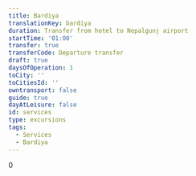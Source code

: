 ```yaml
---
title: Bardiya
translationKey: bardiya
duration: Transfer from hotel to Nepalgunj airport
startTime: '01:00'
transfer: true
transferCode: Departure transfer
draft: true
daysOfOperation: 1
toCity: ''
toCitiesId: ''
owntransport: false
guide: true
dayAtLeisure: false
id: services
type: excursions
tags:
  - Services
  - Bardiya
---
```

0